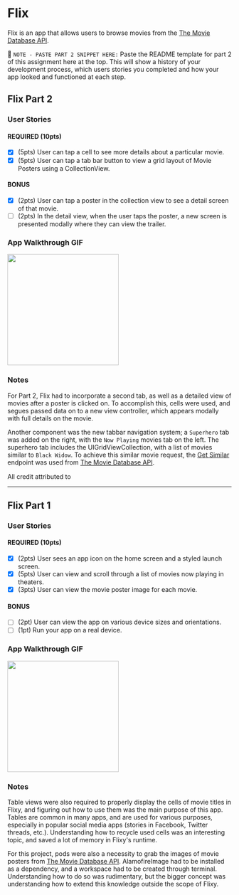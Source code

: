 # Flix

Flix is an app that allows users to browse movies from the [The Movie Database API](https://developers.themoviedb.org/3/getting-started/introduction).

📝 `NOTE - PASTE PART 2 SNIPPET HERE:` Paste the README template for part 2 of this assignment here at the top. This will show a history of your development process, which users stories you completed and how your app looked and functioned at each step.

## Flix Part 2

### User Stories

#### REQUIRED (10pts)
- [X] (5pts) User can tap a cell to see more details about a particular movie.
- [X] (5pts) User can tap a tab bar button to view a grid layout of Movie Posters using a CollectionView.

#### BONUS
- [X] (2pts) User can tap a poster in the collection view to see a detail screen of that movie.
- [ ] (2pts) In the detail view, when the user taps the poster, a new screen is presented modally where they can view the trailer.

### App Walkthrough GIF

<img src="https://user-images.githubusercontent.com/49384703/125909354-00450d59-4fba-477a-9b78-4004f66338f1.gif" width=250><br>

### Notes
For Part 2, Flix had to incorporate a second tab, as well as a detailed view of movies after a poster is clicked on. To accomplish this, cells were used, and segues passed data on to a new view controller, which appears modally with full details on the movie.

Another component was the new tabbar navigation system; a `Superhero` tab was added on the right, with the `Now Playing` movies tab on the left. The superhero tab includes the UIGridViewCollection, with a list of movies similar to `Black Widow`. To achieve this similar movie request, the [Get Similar](https://developers.themoviedb.org/3/movies/get-similar-movies) endpoint was used from [The Movie Database API](http://docs.themoviedb.apiary.io/#).

All credit attributed to [<img src="https://user-images.githubusercontent.com/49384703/125910420-674ff360-46ca-4dd9-b7ab-8fe195d92b7e.png" height=15>](https://developers.themoviedb.org/3/getting-started/introduction)

---

## Flix Part 1

### User Stories

#### REQUIRED (10pts)
- [X] (2pts) User sees an app icon on the home screen and a styled launch screen.
- [X] (5pts) User can view and scroll through a list of movies now playing in theaters.
- [X] (3pts) User can view the movie poster image for each movie.

#### BONUS
- [ ] (2pt) User can view the app on various device sizes and orientations.
- [ ] (1pt) Run your app on a real device.

### App Walkthrough GIF

<img src="https://user-images.githubusercontent.com/49384703/125144291-fefa9d80-e0e2-11eb-8e31-2a85145d4475.gif" width=250><br>

### Notes
Table views were also required to properly display the cells of movie titles in Flixy, and figuring out how to use them was the main purpose of this app. Tables are common in many apps, and are used for various purposes, especially in popular social media apps (stories in Facebook, Twitter threads, etc.). Understanding how to recycle used cells was an interesting topic, and saved a lot of memory in Flixy's runtime.

For this project, pods were also a necessity to grab the images of movie posters from [The Movie Database API](https://developers.themoviedb.org/3/getting-started/introduction). AlamofireImage had to be installed as a dependency, and a workspace had to be created through terminal. Understanding how to do so was rudimentary, but the bigger concept was understanding how to extend this knowledge outside the scope of Flixy.
